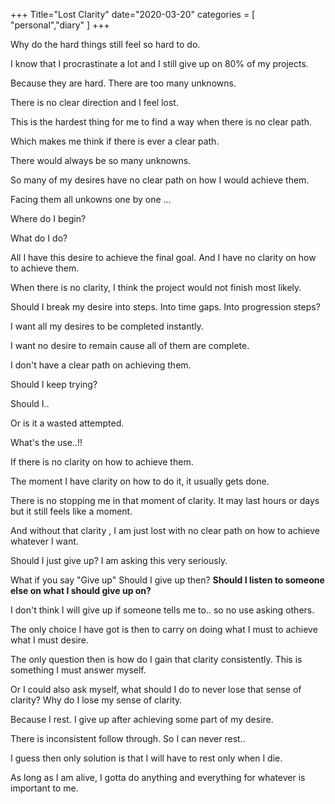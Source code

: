 +++
Title="Lost Clarity"
date="2020-03-20"
categories = [
    "personal","diary"
]
+++

Why do the hard things still feel so hard to do.

I know that I procrastinate a lot and I still give up on 80% of my projects.

Because they are hard. There are too many unknowns.

There is no clear direction and I feel lost. 

This is the hardest thing for me to find a way when there is no clear path.

Which makes me think if there is ever a clear path.

There would always be so many unknowns. 

So many of my desires have no clear path on how I would achieve them.

Facing them all unkowns one by one ... 

Where do I begin? 

What do I do?

All I have this desire to achieve the final goal. And I have no clarity on how to achieve them.

When there is no clarity, I think the project would not finish most likely.

Should I break my desire into steps. Into time gaps. Into progression steps? 

I want all my desires to be completed instantly. 

I want no desire to remain cause all of them are complete. 

I don't have a clear path on achieving them. 

Should I keep trying?

Should I.. 

Or is it a wasted attempted. 

What's the use..!!

If there is no clarity on how to achieve them. 

The moment I have clarity on how to do it, it usually gets done.

There is no stopping me in that moment of clarity. It may last hours or days but it still feels like a moment.

And without that clarity , I am just lost with no clear path on how to achieve whatever I want.

Should I just give up? I am asking this very seriously.

What if you say "Give up" Should I give up then? **Should I listen to someone else on what I should give up on?**

I don't think I will give up if someone tells me to.. so no use asking others. 

The only choice I have got is then to carry on doing what I must to achieve what I must desire.

The only question then is how do I gain that clarity consistently. This is something I must answer myself.

Or I could also ask myself, what should I do to never lose that sense of clarity? Why do I lose my sense of clarity.

Because I rest. I give up after achieving some part of my desire.

There is inconsistent follow through. So I can never rest.. 

I guess then only solution is that I will have to rest only when I die.

As long as  I am alive, I gotta do anything and everything for whatever is important to me.


